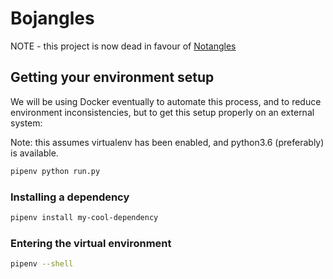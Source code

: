 # Bojangles

NOTE - this project is now dead in favour of [Notangles](https://github.com/csesoc/notangles)

## Getting your environment setup

We will be using Docker eventually to automate this process, and to reduce environment inconsistencies, but to get this setup properly on an external system:

Note: this assumes virtualenv has been enabled, and python3.6 (preferably) is available.

```sh
pipenv python run.py
```

### Installing a dependency

```sh
pipenv install my-cool-dependency
```

### Entering the virtual environment

```sh
pipenv --shell
```
